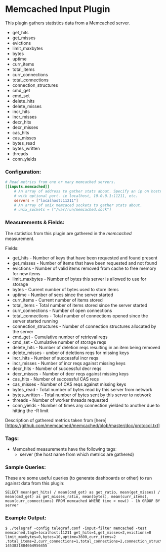 # Memcached Input Plugin

This plugin gathers statistics data from a Memcached server.

* get_hits
* get_misses
* evictions
* limit_maxbytes
* bytes
* uptime
* curr_items
* total_items
* curr_connections
* total_connections
* connection_structures
* cmd_get
* cmd_set
* delete_hits
* delete_misses
* incr_hits
* incr_misses
* decr_hits
* decr_misses
* cas_hits
* cas_misses
* bytes_read
* bytes_written
* threads
* conn_yields

### Configuration:

```toml
# Read metrics from one or many memcached servers.
[[inputs.memcached]]
	# An array of address to gather stats about. Specify an ip on hostname
	# with optional port. ie localhost, 10.0.0.1:11211, etc.
	servers = ["localhost:11211"]
	# An array of unix memcaced sockets to gather stats about.
	# unix_sockets = ["/var/run/memcached.sock"]
```

### Measurements & Fields:

The statistics from this plugin are gathered in the *memcached* measurement.

Fields:

* get_hits - Number of keys that have been requested and found present
* get_misses - Number of items that have been requested and not found
* evictions - Number of valid items removed from cache to free memory for new items
* limit_maxbytes - Number of bytes this server is allowed to use for storage
* bytes - Current number of bytes used to store items
* uptime - Number of secs since the server started
* curr_items - Current number of items stored
* total_items - Total number of items stored since the server started
* curr_connections - Number of open connections
* total_connections - Total number of connections opened since the server started running
* connection_structures - Number of connection structures allocated by the server
* cmd_get - Cumulative number of retrieval reqs
* cmd_set - Cumulative number of storage reqs
* delete_hits - Number of deletion reqs resulting in an item being removed
* delete_misses - umber of deletions reqs for missing keys
* incr_hits - Number of successful incr reqs
* incr_misses - Number of incr reqs against missing keys
* decr_hits - Number of successful decr reqs
* decr_misses - Number of decr reqs against missing keys
* cas_hits - Number of successful CAS reqs
* cas_misses - Number of CAS reqs against missing keys
* bytes_read - Total number of bytes read by this server from network
* bytes_written - Total number of bytes sent by this server to network
* threads - Number of worker threads requested
* conn_yields - Number of times any connection yielded to another due to hitting the -R limit

Description of gathered metrics taken from [here][https://github.com/memcached/memcached/blob/master/doc/protocol.txt]

### Tags:

* Memcahed measurements have the following tags:
    - server (the host name from which metrics are gathered)

### Sample Queries:

These are some useful queries (to generate dashboards or other) to run against data from this plugin:

```
SELECT mean(get_hits) / mean(cmd_get) as get_ratio, mean(get_misses) / mean(cmd_get) as get_misses_ratio, mean(bytes), mean(curr_items), mean(curr_connections) FROM memcached WHERE time > now() - 1h GROUP BY server
```

### Example Output:

```
$ ./telegraf -config telegraf.conf -input-filter memcached -test
memcached,tag1=localhost:11211 get_hits=1,get_misses=2,evictions=0 limit_maxbytes=0,bytes=10,uptime=3600,curr_items=2 ,total_items=2,curr_connections=1,total_connections=2,connection_structures=1,cmd_get=2,cmd_set=1,delete_hits=0,delete_misses=0,incr_hits=0,incr_misses=0,decr_hits=0,decr_misses=0,cas_hits=0,cas_misses=0,bytes_read=10,bytes_written=10,threads=1,conn_yields=0 1453831884664956455
```
